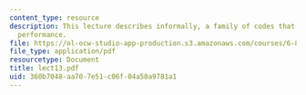 ```yaml
---
content_type: resource
description: This lecture describes informally, a family of codes that achieve better-than-random
  performance.
file: https://ol-ocw-studio-app-production.s3.amazonaws.com/courses/6-895-essential-coding-theory-fall-2004/360b7048aa707e51c06f04a50a9781a1_lect13.pdf
file_type: application/pdf
resourcetype: Document
title: lect13.pdf
uid: 360b7048-aa70-7e51-c06f-04a50a9781a1
---
```

